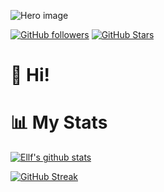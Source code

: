 
![Hero image](https://scontent-dub4-1.xx.fbcdn.net/v/t31.18172-8/p180x540/15676294_1801335756792190_9128626988685355872_o.jpg)

[![GitHub followers](https://img.shields.io/github/followers/ellf?logo=GitHub&style=for-the-badge)](https://github.com/ellf)
[![GitHub Stars](https://img.shields.io/github/stars/ellf?logo=github&style=for-the-badge)](https://github.com/ellf)

# 👋 Hi!



# 📊 My Stats

[![Ellf's github stats](https://github-readme-stats.vercel.app/api?username=ellf&show_icons=true&count_private=true&theme=radical&hide=stars)](https://github.com/ellf)

[![GitHub Streak](https://github-readme-streak-stats.herokuapp.com/?user=ellf&theme=dark&count_private=true&theme=radical)](https://github.com/ellf)
